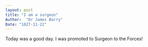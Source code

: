 ```yaml
---
layout: post
title: "I am a surgeon"
Author:  "Dr James Barry"
Date: "1827-11-22"
---
```


Today was a good day. I was promoted to Surgeon to the Forces!
